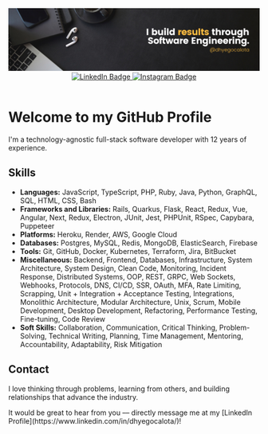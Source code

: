 <div id="header" align="center">
  <img src="https://raw.githubusercontent.com/dhyegocalota/dhyegocalota/main/banner.png" />
  <div id="badges">
    <a href="https://www.linkedin.com/in/dhyegocalota/">
      <img src="https://img.shields.io/badge/LinkedIn-0077B5?style=for-the-badge&logo=linkedin&logoColor=white" alt="LinkedIn Badge"/>
    </a>
    <a href="https://www.instagram.com/dhyegocalota/">
      <img src="https://img.shields.io/badge/Instagram-E4405F?style=for-the-badge&logo=instagram&logoColor=white" alt="Instagram Badge"/>
    </a>
  </div>
  <img src="https://komarev.com/ghpvc/?username=dhyegocalota&style=flat-square&color=blue" alt=""/>
</div>
<div id="content">
  <h1>Welcome to my GitHub Profile</h1>
  <p>I'm a technology-agnostic full-stack software developer with 12 years of experience.</p>
  <h2>Skills</h2>
  <ul>
    <li><strong>Languages:</strong> JavaScript, TypeScript, PHP, Ruby, Java, Python, GraphQL, SQL, HTML, CSS, Bash</li>
    <li><strong>Frameworks and Libraries:</strong> Rails, Quarkus, Flask, React, Redux, Vue, Angular, Next, Redux, Electron, JUnit, Jest, PHPUnit, RSpec, Capybara, Puppeteer</li>
    <li><strong>Platforms:</strong> Heroku, Render, AWS, Google Cloud</li>
    <li><strong>Databases:</strong> Postgres, MySQL, Redis, MongoDB, ElasticSearch, Firebase</li>
    <li><strong>Tools:</strong> Git, GitHub, Docker, Kubernetes, Terraform, Jira, BitBucket</li>
    <li><strong>Miscellaneous:</strong> Backend, Frontend, Databases, Infrastructure, System Architecture, System Design, Clean Code, Monitoring, Incident Response, Distributed Systems, OOP, REST, GRPC, Web Sockets, Webhooks, Protocols, DNS, CI/CD, SSR, OAuth, MFA, Rate Limiting, Scrapping, Unit + Integration + Acceptance Testing, Integrations, Monolithic Architecture, Modular Architecture, Unix, Scrum, Mobile Development, Desktop Development, Refactoring, Performance Testing, Fine-tuning, Code Review</li>
    <li><strong>Soft Skills:</strong> Collaboration, Communication, Critical Thinking, Problem-Solving, Technical Writing, Planning, Time Management, Mentoring, Accountability, Adaptability, Risk Mitigation</li>
  </ul>
  <h2>Contact</h2>
  <p>I love thinking through problems, learning from others, and building relationships that advance the industry.</p>
  <p>It would be great to hear from you –– directly message me at my [LinkedIn Profile](https://www.linkedin.com/in/dhyegocalota/)!</p>
</div>
